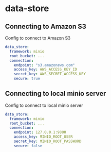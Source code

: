 # data-store

## Connecting to Amazon S3
Config to connect to Amazon S3

```yaml
data_store:
  framework: minio
  root_bucket: ...
  connection:
    endpoint: "s3.amazonaws.com"
    access_key: AWS_ACCESS_KEY_ID
    secret_key: AWS_SECRET_ACCESS_KEY
    secure: true
```

## Connecting to local minio server
Config to connect to local minio server

```yaml
data_store:
  framework: minio
  root_bucket: ...
  connection:
    endpoint: 127.0.0.1:9000
    access_key: MINIO_ROOT_USER
    secret_key: MINIO_ROOT_PASSWORD
    secure: false
```